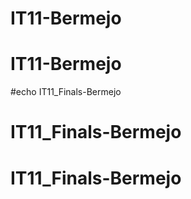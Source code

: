 # IT11-Bermejo
# IT11-Bermejo
#echo IT11_Finals-Bermejo
# IT11_Finals-Bermejo
# IT11_Finals-Bermejo

